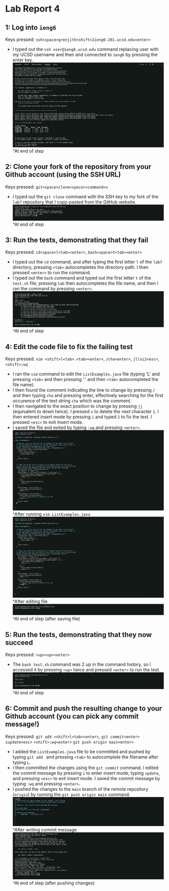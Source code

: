 # Lab Report 4

## 1: Log into `ieng6` 
Keys pressed: `ssh<space>grenjith<shift>2ieng6-201.ucsd.edu<enter>`
- I typed out the `ssh user@ieng6.ucsd.edu` command replacing user with my UCSD username and then and connected to `ieng6` by pressing the enter key.
![](/labreport4_screenshots/step1.png) 
^At end of step 

## 2: Clone your fork of the repository from your Github account (using the SSH URL) 
Keys pressed: `git<space>clone<space><command>v` 
- I typed out the `git clone` command with the SSH key to my fork of the `lab7` repository that I copy-pasted from the GitHub website. 
![](/labreport4_screenshots/step2.png) 
^At end of step 

## 3: Run the tests, demonstrating that they fail 
Keys pressed: `cd<space>l<tab><enter>`, `bash<space>t<tab><enter>`
- I typed out the `cd` command, and after typing the first letter `l` of the `lab7` directory, pressing `<tab>` autocompletes the directory path. I then pressed `<enter>` to run the command. 
- I typed out the `bash` command and typed out the first letter `t` of the `test.sh` file; pressing `tab` then autocompletes the file name, and then I ran the command by pressing `<enter>`.
![](/labreport4_screenshots/step3.png) 
^At end of step 

## 4: Edit the code file to fix the failing test 
Keys pressed: `vim <shift>l<tab>.<tab><enter>`, `/cha<enter>`, `jllxi2<esc>`, `<shift>;wq` 
- I ran the `vim` command to edit the `ListExamples.java` file (typing 'L' and pressing `<tab>` and then pressing '.' and then `<tab>` autocompleted the file name). 
- I then found the comment indicating the line to change by pressing `/` and then typing `cha` and pressing enter, effectively searching for the first occurence of the text string `cha` which was the comment. 
- I then navigated to the exact position to change by pressing `jj` (equivalent to down twice). I pressed `x` to delete the next character `1`. I then entered insert mode by pressing `i` and typed `2` to fix the test. I pressed `<esc>` to exit insert mode. 
- I saved the file and exited by typing `:wq` and pressing `<enter>`. 
![](/labreport4_screenshots/step4-1.png) 
^After running `vim ListExamples.java` 
![](/labreport4_screenshots/step4-2.png) 
^After editing file 
![](/labreport4_screenshots/step4-3.png)  
^At end of step (after saving file) 

## 5: Run the tests, demonstrating that they now succeed
Keys pressed: `<up><up><enter>`
- The `bash test.sh` command was 2 up in the command history, so I accessed it by pressing `<up>` twice and pressed `<enter>` to run the test. 
![](/labreport4_screenshots/step5.png) 
^At end of step 

## 6: Commit and push the resulting change to your Github account (you can pick any commit message!)
Keys pressed: `git add <shift>l<tab><enter>`, `git commit<enter>` `iupdate<esc>` `<shift>;wq<enter>` `git push origin main<enter>`
- I added the `ListExamples.java` file to be committed and pushed by typing `git add ` and pressing `<tab>` to autocomplete the filename after typing `L`. 
- I then committed the changes using the `git commit` command. I edited the commit message by pressing `i` to enter insert mode, typing `update`, and pressing `<esc>` to exit insert mode. I saved the commit message by typing `:wq` and pressing `<enter>`. 
- I pushed the changes to the `main` branch of the remote repository (`origin`) by running the `git push origin main` command. 
![](/labreport4_screenshots/step5-1.png)  
^After writing commit message 
![](/labreport4_screenshots/step5-2.png)  
^At end of step (after pushing changes) 